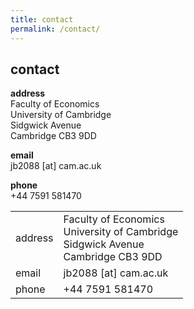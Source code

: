 ```yaml
---
title: contact
permalink: /contact/
---
```


## contact

**address** <br>
Faculty of Economics <br>
University of Cambridge <br>
Sidgwick Avenue <br>
Cambridge CB3 9DD <br>

**email** <br>
jb2088 [at] cam.ac.uk

**phone** <br>
+44 7591 581470

<table>
  <tr>
    <td>address</td>
    <td>Faculty of Economics <br>
        University of Cambridge <br>
        Sidgwick Avenue <br>
        Cambridge CB3 9DD</td> 
  </tr>
  <tr>
    <td>email</td>
    <td>jb2088 [at] cam.ac.uk</td> 
  </tr>
  <tr>
    <td>phone</td>
    <td>+44 7591 581470</td> 
  </tr>
</table>
